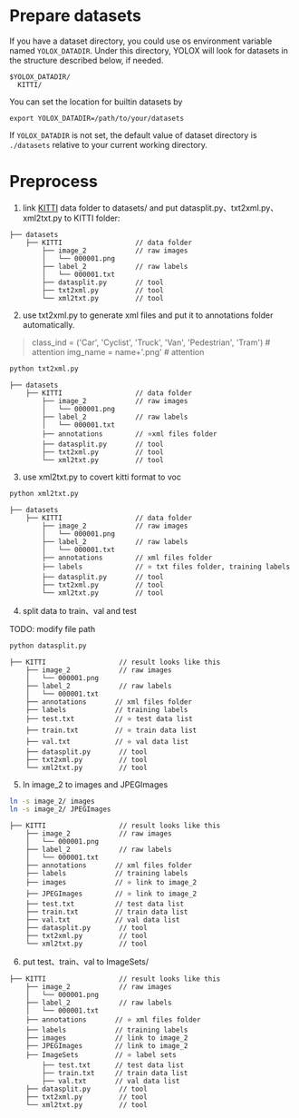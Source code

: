 # Prepare datasets

If you have a dataset directory, you could use os environment variable named `YOLOX_DATADIR`. Under this directory, YOLOX will look for datasets in the structure described below, if needed.
```
$YOLOX_DATADIR/
  KITTI/
```
You can set the location for builtin datasets by
```shell
export YOLOX_DATADIR=/path/to/your/datasets
```
If `YOLOX_DATADIR` is not set, the default value of dataset directory is `./datasets` relative to your current working directory.

# Preprocess

1. link [KITTI](https://www.cvlibs.net/datasets/kitti/eval_object.php?obj_benchmark=2d) data folder to datasets/ and put datasplit.py、txt2xml.py、xml2txt.py to KITTI folder:

```
├── datasets  
    ├── KITTI                  // data folder
        ├── image_2            // raw images
        │   └── 000001.png
        ├── label_2            // raw labels
        │   └── 000001.txt
        ├── datasplit.py       // tool
        ├── txt2xml.py         // tool
        └── xml2txt.py         // tool
```

2. use txt2xml.py to generate xml files and put it to annotations folder automatically.

> class_ind = ('Car', 'Cyclist', 'Truck', 'Van', 'Pedestrian', 'Tram') # attention
> img_name = name+'.png' # attention

```bash
python txt2xml.py
```
```
├── datasets  
    ├── KITTI                  // data folder
        ├── image_2            // raw images
        │   └── 000001.png
        ├── label_2            // raw labels
        │   └── 000001.txt
        ├── annotations        // ⭐xml files folder  
        ├── datasplit.py       // tool
        ├── txt2xml.py         // tool
        └── xml2txt.py         // tool
```

3. use xml2txt.py to covert kitti format to voc
```bash
python xml2txt.py
```

```
├── datasets  
    ├── KITTI                  // data folder
        ├── image_2            // raw images
        │   └── 000001.png
        ├── label_2            // raw labels
        │   └── 000001.txt
        ├── annotations        // xml files folder  
        ├── labels             // ⭐ txt files folder, training labels
        ├── datasplit.py       // tool
        ├── txt2xml.py         // tool
        └── xml2txt.py         // tool
```

4. split data to train、val and test

TODO: modify file path 

```bash
python datasplit.py
```

```
├── KITTI                  // result looks like this
    ├── image_2            // raw images
    │   └── 000001.png
    ├── label_2            // raw labels
    │   └── 000001.txt
    ├── annotations       // xml files folder  
    ├── labels            // training labels
    ├── test.txt          // ⭐ test data list
    ├── train.txt         // ⭐ train data list
    ├── val.txt           // ⭐ val data list
    ├── datasplit.py       // tool
    ├── txt2xml.py         // tool
    └── xml2txt.py         // tool
```


5. ln image_2 to images and JPEGImages
```bash
ln -s image_2/ images
ln -s image_2/ JPEGImages
```

```
├── KITTI                  // result looks like this
    ├── image_2            // raw images
    │   └── 000001.png
    ├── label_2            // raw labels
    │   └── 000001.txt
    ├── annotations       // xml files folder  
    ├── labels            // training labels
    ├── images            // ⭐ link to image_2
    ├── JPEGImages        // ⭐ link to image_2
    ├── test.txt          // test data list
    ├── train.txt         // train data list
    ├── val.txt           // val data list
    ├── datasplit.py       // tool
    ├── txt2xml.py         // tool
    └── xml2txt.py         // tool
```

6. put test、train、val to ImageSets/

```
├── KITTI                  // result looks like this
    ├── image_2            // raw images
    │   └── 000001.png
    ├── label_2            // raw labels
    │   └── 000001.txt
    ├── annotations       // ⭐ xml files folder  
    ├── labels            // training labels
    ├── images            // link to image_2
    ├── JPEGImages        // link to image_2
    ├── ImageSets         // ⭐ label sets
        ├── test.txt      // test data list
        ├── train.txt     // train data list
        ├── val.txt       // val data list
    ├── datasplit.py       // tool
    ├── txt2xml.py         // tool
    └── xml2txt.py         // tool
```

